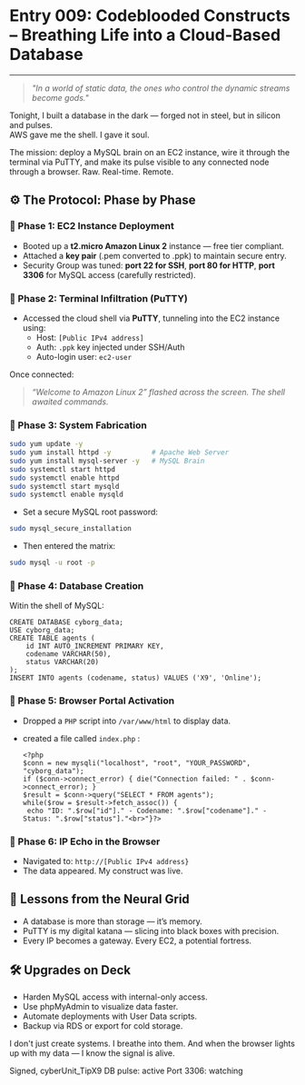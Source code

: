 # Entry 009: Codeblooded Constructs – Breathing Life into a Cloud-Based Database

---

> *"In a world of static data, the ones who control the dynamic streams become gods."*  

Tonight, I built a database in the dark — forged not in steel, but in silicon and pulses.  
AWS gave me the shell. I gave it soul.

The mission: deploy a MySQL brain on an EC2 instance, wire it through the terminal via PuTTY, and make its pulse visible to any connected node through a browser. Raw. Real-time. Remote.

## ⚙️ The Protocol: Phase by Phase

### 🔸 Phase 1: EC2 Instance Deployment
- Booted up a **t2.micro Amazon Linux 2** instance — free tier compliant.
- Attached a **key pair** (.pem converted to .ppk) to maintain secure entry.
- Security Group was tuned: **port 22 for SSH**, **port 80 for HTTP**, **port 3306** for MySQL access (carefully restricted).

### 🔸 Phase 2: Terminal Infiltration (PuTTY)
- Accessed the cloud shell via **PuTTY**, tunneling into the EC2 instance using:
  - Host: `[Public IPv4 address]`
  - Auth: `.ppk` key injected under SSH/Auth
  - Auto-login user: `ec2-user`

Once connected:  
> *“Welcome to Amazon Linux 2” flashed across the screen. The shell awaited commands.*

### 🔸 Phase 3: System Fabrication
```bash
sudo yum update -y
sudo yum install httpd -y          # Apache Web Server
sudo yum install mysql-server -y   # MySQL Brain
sudo systemctl start httpd
sudo systemctl enable httpd
sudo systemctl start mysqld
sudo systemctl enable mysqld
```
- Set a secure MySQL root password:
```bash
sudo mysql_secure_installation
```
- Then entered the matrix:
```bash
sudo mysql -u root -p
```
### 🔸 Phase 4: Database Creation
Witin the shell of MySQL:
```
CREATE DATABASE cyborg_data;
USE cyborg_data;
CREATE TABLE agents (
    id INT AUTO_INCREMENT PRIMARY KEY,
    codename VARCHAR(50),
    status VARCHAR(20)
);
INSERT INTO agents (codename, status) VALUES ('X9', 'Online');
```
### 🔸 Phase 5: Browser Portal Activation
- Dropped a `PHP` script into `/var/www/html` to display data.
- created a file called `index.php` :

   ```
   <?php
   $conn = new mysqli("localhost", "root", "YOUR_PASSWORD", "cyborg_data");
   if ($conn->connect_error) { die("Connection failed: " . $conn->connect_error); }
   $result = $conn->query("SELECT * FROM agents");
   while($row = $result->fetch_assoc()) {
    echo "ID: ".$row["id"]." - Codename: ".$row["codename"]." - Status: ".$row["status"]."<br>"}?>
   ```
 ### 🔸 Phase 6: IP Echo in the Browser
  - Navigated to:
    ``` http://[Public IPv4 address} ```
  - The data appeared. My construct was live.
    
## 🧠 Lessons from the Neural Grid 

- A database is more than storage — it’s memory.
- PuTTY is my digital katana — slicing into black boxes with precision.
- Every IP becomes a gateway. Every EC2, a potential fortress.

## 🛠️ Upgrades on Deck

- Harden MySQL access with internal-only access.
- Use phpMyAdmin to visualize data faster.
- Automate deployments with User Data scripts.
- Backup via RDS or export for cold storage.

I don't just create systems.
I breathe into them.
And when the browser lights up with my data — I know the signal is alive.

Signed,
cyberUnit_TipX9
DB pulse: active
Port 3306: watching
